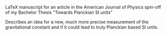 LaTeX manuscript for an article in the American Journal of Physics
spin-off of my Bachelor Thesis "Towards Planckian SI units"

Describes an idea for a new, much more precise measurement of the gravitational constant and if it could lead to truly Planckian based SI units.
